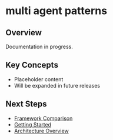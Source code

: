 # multi agent patterns

## Overview

Documentation in progress.

## Key Concepts

- Placeholder content
- Will be expanded in future releases

## Next Steps

- [Framework Comparison](./framework-comparison.md)
- [Getting Started](./getting-started.md)
- [Architecture Overview](../architecture/01-overview.md)
